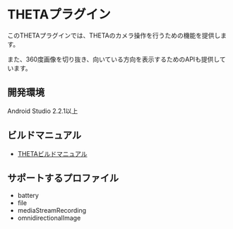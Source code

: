 # THETAプラグイン

このTHETAプラグインでは、THETAのカメラ操作を行うための機能を提供します。

また、360度画像を切り抜き、向いている方向を表示するためのAPIも提供しています。

## 開発環境
Android Studio 2.2.1以上

## ビルドマニュアル
- [THETAビルドマニュアル](https://github.com/DeviceConnect/DeviceConnect-Android/wiki/Theta-Build)

## サポートするプロファイル

* battery
* file
* mediaStreamRecording
* omnidirectionalImage

